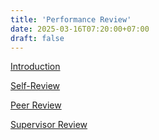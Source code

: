 ```yaml
---
title: 'Performance Review'
date: 2025-03-16T07:20:00+07:00
draft: false
---
```


[Introduction](./introduction/)

[Self-Review](./self-review/)

[Peer Review](./peer-review/)

[Supervisor Review](./supervisor-review/)
